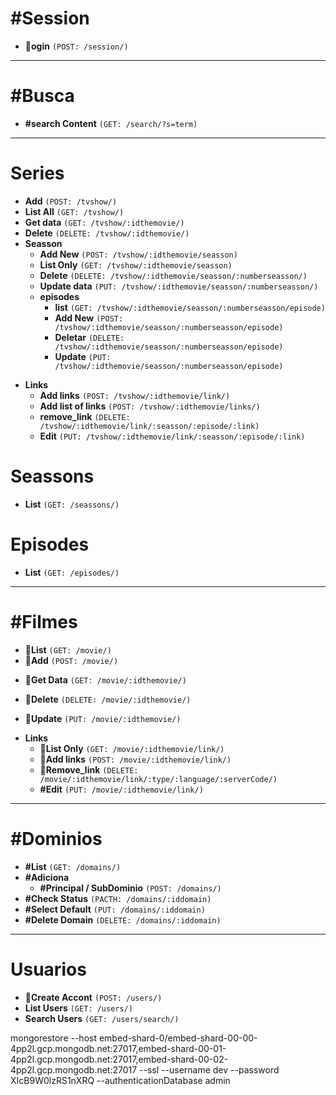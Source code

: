 # #Session 
* **🍆ogin** `(POST: /session/)`


****

# #Busca 
* **#search Content** `(GET: /search/?s=term)`

****

# Series
* **Add** `(POST: /tvshow/)`
* **List All** `(GET: /tvshow/)`
* **Get data** `(GET: /tvshow/:idthemovie/)`
* **Delete** `(DELETE: /tvshow/:idthemovie/)`
* **Seasson**
    * **Add New** `(POST: /tvshow/:idthemovie/seasson)`
    * **List Only** `(GET: /tvshow/:idthemovie/seasson)`
    * **Delete** `(DELETE: /tvshow/:idthemovie/seasson/:numberseasson/)`
    * **Update data** `(PUT: /tvshow/:idthemovie/seasson/:numberseasson/)`
    * **episodes**
        * **list** `(GET: /tvshow/:idthemovie/seasson/:numberseasson/episode)`
        * **Add New** `(POST: /tvshow/:idthemovie/seasson/:numberseasson/episode)`
        * **Deletar** `(DELETE: /tvshow/:idthemovie/seasson/:numberseasson/episode)`
        * **Update** `(PUT: /tvshow/:idthemovie/seasson/:numberseasson/episode)`
- **Links**
    * **Add links** `(POST: /tvshow/:idthemovie/link/)`
    * **Add list of links** `(POST: /tvshow/:idthemovie/links/)`
    * **remove_link** `(DELETE: /tvshow/:idthemovie/link/:seasson/:episode/:link)`
    * **Edit** `(PUT: /tvshow/:idthemovie/link/:seasson/:episode/:link)`

# Seassons
* **List** `(GET: /seassons/)`

# Episodes
* **List** `(GET: /episodes/)`

****

# #Filmes
+ **🍆List** `(GET: /movie/)`
+ **🍆Add** `(POST: /movie/)`
- **🍆Get Data** `(GET: /movie/:idthemovie/)`
+ **🍆Delete** `(DELETE: /movie/:idthemovie/)`
* **🍆Update** `(PUT: /movie/:idthemovie/)`
- **Links**
    * **🍆List Only** `(GET: /movie/:idthemovie/link/)`
    * **🍆Add links** `(POST: /movie/:idthemovie/link/)`
    * **🍆Remove_link** `(DELETE: /movie/:idthemovie/link/:type/:language/:serverCode/)`
    * **#Edit** `(PUT: /movie/:idthemovie/link/)`


****

# #Dominios
* **#List** `(GET: /domains/)`
* **#Adiciona**
    * **#Principal / SubDominio** `(POST: /domains/)`
* **#Check Status** `(PACTH: /domains/:iddomain)`
* **#Select Default** `(PUT: /domains/:iddomain)`
* **#Delete Domain** `(DELETE: /domains/:iddomain)`

****
# Usuarios
* **🍆Create Accont** `(POST: /users/)`
* **List Users** `(GET: /users/)`
* **Search Users** `(GET: /users/search/)`



mongorestore --host embed-shard-0/embed-shard-00-00-4pp2l.gcp.mongodb.net:27017,embed-shard-00-01-4pp2l.gcp.mongodb.net:27017,embed-shard-00-02-4pp2l.gcp.mongodb.net:27017 --ssl --username dev --password XIcB9W0lzRS1nXRQ --authenticationDatabase admin